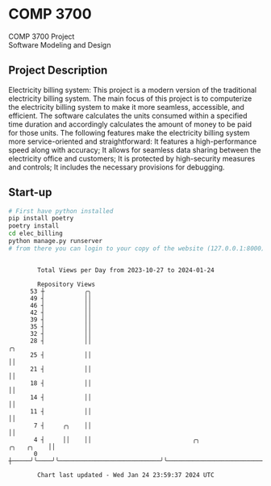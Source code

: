 # COMP 3700
COMP 3700 Project  
Software Modeling and Design
## Project Description
Electricity billing system: This project is a modern version of the traditional electricity billing system. The main focus of this project is to computerize the electricity billing system to make it more seamless, accessible, and efficient. The software calculates the units consumed within a specified time duration and accordingly calculates the amount of money to be paid for those units. The following features make the electricity billing system more service-oriented and straightforward: It features a high-performance speed along with accuracy; It allows for seamless data sharing between the electricity office and customers; It is protected by high-security measures and controls; It includes the necessary provisions for debugging.

## Start-up
```bash
# First have python installed
pip install poetry
poetry install
cd elec_billing
python manage.py runserver
# from there you can login to your copy of the website (127.0.0.1:8000), default creds are admin/admin
```

```

        Total Views per Day from 2023-10-27 to 2024-01-24

        Repository Views
      53 ┼           ╭╮
      49 ┤           ││
      46 ┤           ││
      42 ┤           ││
      39 ┤           ││
      35 ┤           ││
      32 ┤           ││
      28 ┤           ││                                                                          ╭╮
      25 ┤           ││                                                                          ││
      21 ┤           ││                                                                          ││
      18 ┤           ││                                                                          ││
      14 ┤           ││                                                                          ││
      11 ┤           ││                                                                          ││
       7 ┤     ╭╮    ││                                                                          ││
       4 ┤     ││    ││                            ╭╮                                 ╭╮   ╭╮    ││
       0 ┼─────╯╰────╯╰────────────────────────────╯╰─────────────────────────────────╯╰───╯╰────╯╰

        Chart last updated - Wed Jan 24 23:59:37 2024 UTC
        
```
